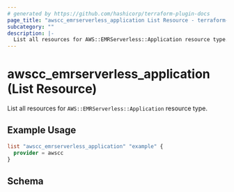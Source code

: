 ```yaml
---
# generated by https://github.com/hashicorp/terraform-plugin-docs
page_title: "awscc_emrserverless_application List Resource - terraform-provider-awscc"
subcategory: ""
description: |-
  List all resources for AWS::EMRServerless::Application resource type.
---
```


# awscc_emrserverless_application (List Resource)

List all resources for `AWS::EMRServerless::Application` resource type.

## Example Usage

```terraform
list "awscc_emrserverless_application" "example" {
  provider = awscc
}
```

<!-- schema generated by tfplugindocs -->
## Schema
